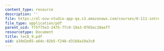 ```yaml
---
content_type: resource
description: ''
file: https://ol-ocw-studio-app-qa.s3.amazonaws.com/courses/6-111-introductory-digital-systems-laboratory-spring-2006/a38d2e85a64c02b5f248d3168a10a3c8_lec8_9.pdf
file_type: application/pdf
parent_uid: f75f75e3-2475-7fc9-19a3-9765ec10aeff
resourcetype: Document
title: lec8_9.pdf
uid: a38d2e85-a64c-02b5-f248-d3168a10a3c8
---
```

